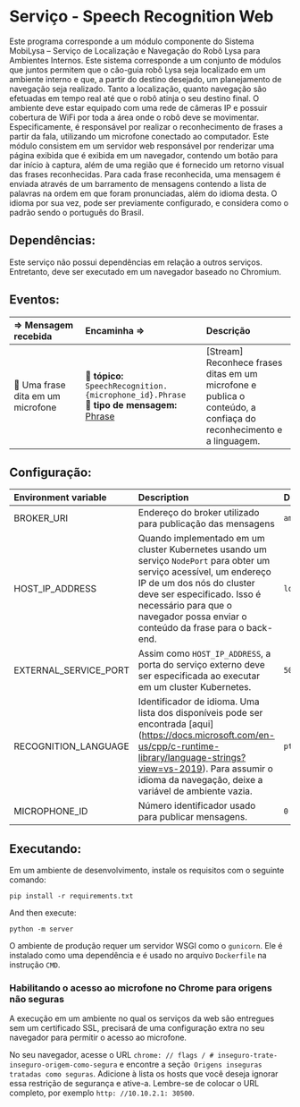 Serviço - Speech Recognition Web
==================

Este programa corresponde a um módulo componente do Sistema MobiLysa – Serviço de Localização e Navegação do Robô Lysa para Ambientes Internos. Este sistema corresponde a um conjunto de módulos que juntos permitem que o cão-guia robô Lysa seja localizado em um ambiente interno e que, a partir do destino desejado, um planejamento de navegação seja realizado. Tanto a localização, quanto navegação são efetuadas em tempo real até que o robô atinja o seu destino final. O ambiente deve estar equipado com uma rede de câmeras IP e possuir cobertura de WiFi por toda a área onde o robô deve se movimentar.
Especificamente, é responsável por realizar o reconhecimento de frases a partir da fala, utilizando um microfone conectado ao computador. Este módulo consistem em um servidor web responsável por renderizar uma página exibida que é exibida em um navegador, contendo um botão para dar início à captura, além de uma região que é fornecido um retorno visual das frases reconhecidas. Para cada frase reconhecida, uma mensagem é enviada através de um barramento de mensagens contendo a lista de palavras na ordem em que foram pronunciadas, além do idioma desta. O idioma por sua vez, pode ser previamente configurado, e considera como o padrão sendo o português do Brasil.

Dependências:
-----
Este serviço não possui dependências em relação a outros serviços. Entretanto, deve ser executado em um navegador baseado no Chromium.

Eventos:
--------
<img width=850/> ⇒ Mensagem recebida | <img width=850/> Encaminha ⇒ | <img width=500/> Descrição  
:------------ | :-------- | :----------
:microphone: Uma frase dita em um microfone | :incoming_envelope: **tópico:** `SpeechRecognition.{microphone_id}.Phrase` <br> :gem: **tipo de mensagem:** [Phrase] | [Stream] Reconhece frases ditas em um microfone e publica o conteúdo, a confiaça do reconhecimento e a linguagem.

[Phrase]: https://github.com/labviros/is-msgs/tree/master/docs#is.common.Phrase

Configuração:
----------------
<img width=1000/> Environment variable| <img width=1000/> Description | <img width=200/> Default  
:------------ | :-------- | :----------
BROKER_URI | Endereço do broker utilizado para publicação das mensagens | `amqp://localhost:5672`
HOST_IP_ADDRESS | Quando implementado em um cluster Kubernetes usando um serviço `NodePort` para obter um serviço acessível, um endereço IP de um dos nós do cluster deve ser especificado. Isso é necessário para que o navegador possa enviar o conteúdo da frase para o back-end. | `localhost`
EXTERNAL_SERVICE_PORT | Assim como `HOST_IP_ADDRESS`, a porta do serviço externo deve ser especificada ao executar em um cluster Kubernetes. | `5000`
RECOGNITION_LANGUAGE | Identificador de idioma. Uma lista dos disponíveis pode ser encontrada [aqui] (https://docs.microsoft.com/en-us/cpp/c-runtime-library/language-strings?view=vs-2019). Para assumir o idioma da navegação, deixe a variável de ambiente vazia. | `pt-BR`
MICROPHONE_ID | Número identificador usado para publicar mensagens. | `0`

Executando:
--------

Em um ambiente de desenvolvimento, instale os requisitos com o seguinte comando:

```shell
pip install -r requirements.txt
```
And then execute:
```shell
python -m server
```

O ambiente de produção requer um servidor WSGI como o `gunicorn`. Ele é instalado como uma dependência e é usado no arquivo `Dockerfile` na instrução `CMD`.

### Habilitando o acesso ao microfone no Chrome para origens não seguras

A execução em um ambiente no qual os serviços da web são entregues sem um certificado SSL, precisará de uma configuração extra no seu navegador para permitir o acesso ao microfone.

No seu navegador, acesse o URL `chrome: // flags / # inseguro-trate-inseguro-origem-como-segura` e encontre a seção` Origens inseguras tratadas como seguras`. Adicione à lista os hosts que você deseja ignorar essa restrição de segurança e ative-a. Lembre-se de colocar o URL completo, por exemplo `http: //10.10.2.1: 30500`.
